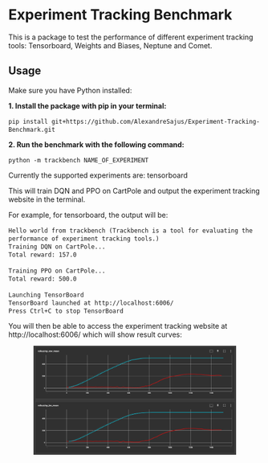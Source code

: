 # **Experiment Tracking Benchmark**

This is a package to test the performance of different experiment tracking tools: Tensorboard, Weights and Biases, Neptune and Comet.

## **Usage**

Make sure you have Python installed:

**1. Install the package with pip in your terminal:**

```
pip install git+https://github.com/AlexandreSajus/Experiment-Tracking-Benchmark.git
```

**2. Run the benchmark with the following command:**

```
python -m trackbench NAME_OF_EXPERIMENT
```

Currently the supported experiments are: tensorboard

This will train DQN and PPO on CartPole and output the experiment tracking website in the terminal.

For example, for tensorboard, the output will be:

```
Hello world from trackbench (Trackbench is a tool for evaluating the performance of experiment tracking tools.)
Training DQN on CartPole...
Total reward: 157.0

Training PPO on CartPole...
Total reward: 500.0

Launching TensorBoard
TensorBoard launched at http://localhost:6006/
Press Ctrl+C to stop TensorBoard
```

You will then be able to access the experiment tracking website at http://localhost:6006/ which will show result curves:

<p align="center">
  <img src="assets/tensorboard_rew.png" alt="Tensorboard Curves" width="80%"/>
</p>
